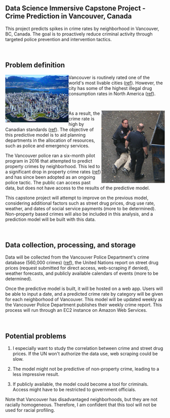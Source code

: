 
## Data Science Immersive Capstone Project - Crime Prediction in Vancouver, Canada
This project predicts spikes in crime rates by neighborhood in Vancouver, BC, Canada. The goal is to proactively reduce criminal activity through targeted police prevention and intervention tactics.



<br>


## Problem definition
<img align="left" src="resources/4279439952_76eae82b20_o.png" width="200"> Vancouver is routinely rated one of the world's most livable cities ([ref](https://biv.com/article/2017/08/vancouver-third-most-livable-city-world-economist)). However, the city has some of the highest illegal drug consumption rates in North America ([ref](https://en.wikipedia.org/wiki/Downtown_Eastside)).

<br>

<img align="right" src="resources/256px-VPD_and_perp.png" width="200">As a result, the crime rate is high by Canadian standards ([ref](https://globalnews.ca/news/4064656/bc-crime-justice-system-report/)). The objective of this predictive model is to aid planning departments in the allocation of resources, such as police and emergency services.

The Vancouver police ran a six-month pilot program in 2016 that attempted to predict property crimes by neighborhood. This led to a significant drop in property crime rates  ([ref](http://mediareleases.vpd.ca/2017/07/21/vancouver-police-adopt-new-technology-to-predict-property-crime/)) and has since been adopted as an ongoing police tactic. The public can access past data, but does not have access to the results of the predictive model.



This capstone project will attempt to improve on the previous model, considering additional factors such as street drug prices, drug use rate, weather, and dates of social service payments (more to be determined). Non-property based crimes will also be included in this analysis, and a prediction model will be built with this data.

<br>




## Data collection, processing, and storage

Data will be collected from the Vancouver Police Department's crime database (560,000 crimes)
([ref](http://data.vancouver.ca/datacatalogue/crime-data.htm)), the United Nations report on street drug prices (request submitted for direct access, web-scraping if denied), weather forecasts, and publicly available calendars of events (more to be determined).

Once the predictive model is built, it will be hosted on a web app. Users will be able to input a date, and a predicted crime rate by category will be given for each neighborhood of Vancouver. This model will be updated weekly as the Vancouver Police Department publishes their weekly crime report. This process will run through an EC2 instance on Amazon Web Services.

<br>

## Potential problems

1) I especially want to study the correlation between crime and street drug prices. If the UN won't authorize the data use, web scraping could be slow.

2) The model might not be predictive of non-property crime, leading to a less impressive result.

3) If publicly available, the model could become a tool for criminals. Access might have to be restricted to government officials.

Note that Vancouver has disadvantaged neighborhoods, but they are not racially homogeneous. Therefore, I am confident that this tool will not be used for racial profiling.
